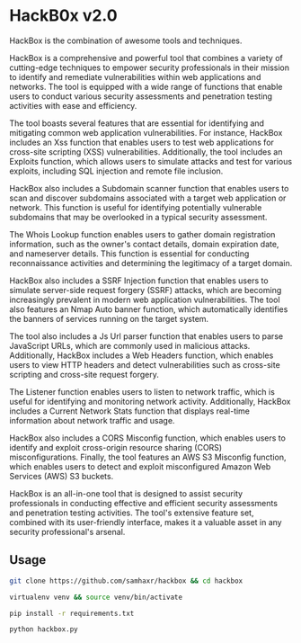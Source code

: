 
# HackB0x v2.0

HackBox is the combination of awesome tools and techniques.

HackBox is a comprehensive and powerful tool that combines a variety of cutting-edge techniques to empower security professionals in their mission to identify and remediate vulnerabilities within web applications and networks. The tool is equipped with a wide range of functions that enable users to conduct various security assessments and penetration testing activities with ease and efficiency.

The tool boasts several features that are essential for identifying and mitigating common web application vulnerabilities. For instance, HackBox includes an Xss function that enables users to test web applications for cross-site scripting (XSS) vulnerabilities. Additionally, the tool includes an Exploits function, which allows users to simulate attacks and test for various exploits, including SQL injection and remote file inclusion.

HackBox also includes a Subdomain scanner function that enables users to scan and discover subdomains associated with a target web application or network. This function is useful for identifying potentially vulnerable subdomains that may be overlooked in a typical security assessment.

The Whois Lookup function enables users to gather domain registration information, such as the owner's contact details, domain expiration date, and nameserver details. This function is essential for conducting reconnaissance activities and determining the legitimacy of a target domain.

HackBox also includes a SSRF Injection function that enables users to simulate server-side request forgery (SSRF) attacks, which are becoming increasingly prevalent in modern web application vulnerabilities. The tool also features an Nmap Auto banner function, which automatically identifies the banners of services running on the target system.

The tool also includes a Js Url parser function that enables users to parse JavaScript URLs, which are commonly used in malicious attacks. Additionally, HackBox includes a Web Headers function, which enables users to view HTTP headers and detect vulnerabilities such as cross-site scripting and cross-site request forgery.

The Listener function enables users to listen to network traffic, which is useful for identifying and monitoring network activity. Additionally, HackBox includes a Current Network Stats function that displays real-time information about network traffic and usage.

HackBox also includes a CORS Misconfig function, which enables users to identify and exploit cross-origin resource sharing (CORS) misconfigurations. Finally, the tool features an AWS S3 Misconfig function, which enables users to detect and exploit misconfigured Amazon Web Services (AWS) S3 buckets.

HackBox is an all-in-one tool that is designed to assist security professionals in conducting effective and efficient security assessments and penetration testing activities. The tool's extensive feature set, combined with its user-friendly interface, makes it a valuable asset in any security professional's arsenal.

## Usage

```bash
git clone https://github.com/samhaxr/hackbox && cd hackbox

virtualenv venv && source venv/bin/activate

pip install -r requirements.txt

python hackbox.py
```

